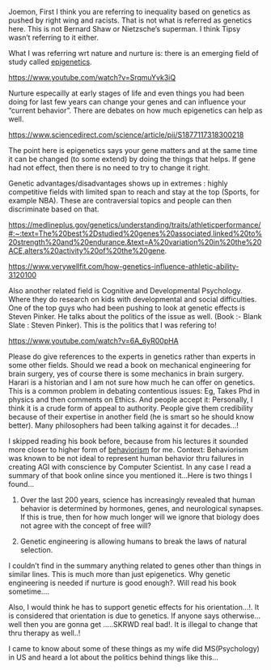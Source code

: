 
Joemon, First I think you are referring to inequality based on genetics as pushed by right wing and racists. 
That is not what is referred as genetics here. This is not Bernard Shaw or Nietzsche’s superman. I think Tipsy wasn’t referring to it either. 

What I was referring wrt nature and nurture is: there is an emerging field of study called [epigenetics]( https://en.wikipedia.org/wiki/Epigenetics). 

 https://www.youtube.com/watch?v=SrqmuYvk3iQ

Nurture especailly at early stages of life and even things you had been doing for last few years can change your genes and can influence your “current behavior”. 
There are debates on how much epigenetics can help as well. 

https://www.sciencedirect.com/science/article/pii/S1877117318300218

The point here is epigenetics says your gene matters and at the same time it can be changed (to some extend) by doing the things that helps.
If gene had not effect, then there is no need to try to change it right.

Genetic advantages/disadvantages shows up in  extremes : highly competitive fields with limited span to reach and 
stay at the top (Sports, for example NBA). These are contraversial topics and people can then discriminate based on that.

https://medlineplus.gov/genetics/understanding/traits/athleticperformance/#:~:text=The%20best%2Dstudied%20genes%20associated,linked%20to%20strength%20and%20endurance.&text=A%20variation%20in%20the%20ACE,alters%20activity%20of%20the%20gene.

https://www.verywellfit.com/how-genetics-influence-athletic-ability-3120100

Also another related field is Cognitive and Developmental Psychology. Where they do research on kids with developmental and social difficulties. One of the top guys who had been pushing to look at genetic effects is Steven Pinker. 
He talks about the politics of the issue as well. (Book :- Blank Slate : Steven Pinker). This is the politics that I was refering to!

https://www.youtube.com/watch?v=6A_6yR00pHA


Please do give references to the experts in genetics rather than experts in some other fields. 
Should we read a book on mechanical engineering for brain surgery, yes of course there is some mechanics in brain surgery.
 Harari is a historian and I am not sure how much he can offer on genetics. 
This is a common problem in debating contentious issues: Eg, Takes Phd in physics and then comments on Ethics. 
And people accept it: Personally, I think it is a crude form of appeal to authority. 
People give them credibility because of their expertise in another field (he is smart so he should know better). 
Many philosophers had been talking against it for decades...!

 I skipped reading his book before, because from his lectures it sounded more closer to higher form of [behaviorism](https://en.wikipedia.org/wiki/Behaviorism) for me. Context: Behaviorism was known to be not ideal to represent human behavior thru failures in creating AGI with conscience by Computer Scientist.
 In any case I read a summary of that book online since you mentioned it…Here is two things I found…

1. Over the last 200 years, science has increasingly revealed that human behavior is determined by hormones, genes, and neurological synapses. 
  If this is true, then for how much longer will we ignore that biology does not agree with the concept of free will?

2. Genetic engineering is allowing humans to break the laws of natural selection.

I couldn’t find in the summary anything related to genes other than things in similar lines. 
This is much more than just epigenetics. Why genetic engineering is needed if nurture is good enough?. 
Will read his book sometime….

Also, I would think he has to support genetic effects for his  orientation...!. 
It is considered that orientation is due to genetics. If anyone says otherwise... well 
then you are gonna get …..SKRWD real bad!. It is illegal to change that thru therapy as well..!

I came to know about some of these things as my wife did MS(Psychology) in US and heard a lot about the politics behind things like this...

